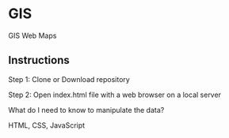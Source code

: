 # GIS
GIS Web Maps 
## Instructions  

Step 1:
Clone or Download repository

Step 2:
Open index.html file with a web browser on a local server 

What do I need to know to manipulate the data?

HTML, CSS, JavaScript
